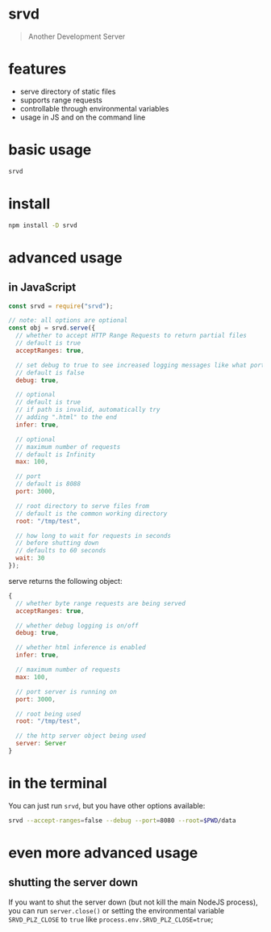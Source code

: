 # srvd
> Another Development Server

# features
- serve directory of static files
- supports range requests
- controllable through environmental variables
- usage in JS and on the command line

# basic usage
```bash
srvd
```

# install
```bash
npm install -D srvd
```

# advanced usage
## in JavaScript
```javascript
const srvd = require("srvd");

// note: all options are optional
const obj = srvd.serve({
  // whether to accept HTTP Range Requests to return partial files
  // default is true
  acceptRanges: true,

  // set debug to true to see increased logging messages like what port is being used
  // default is false
  debug: true,

  // optional
  // default is true
  // if path is invalid, automatically try
  // adding ".html" to the end
  infer: true,

  // optional
  // maximum number of requests
  // default is Infinity
  max: 100,

  // port
  // default is 8088
  port: 3000,

  // root directory to serve files from
  // default is the common working directory
  root: "/tmp/test",

  // how long to wait for requests in seconds
  // before shutting down
  // defaults to 60 seconds
  wait: 30
});
```
serve returns the following object:
```js
{
  // whether byte range requests are being served
  acceptRanges: true,

  // whether debug logging is on/off
  debug: true,

  // whether html inference is enabled
  infer: true,

  // maximum number of requests
  max: 100,

  // port server is running on 
  port: 3000,

  // root being used
  root: "/tmp/test",

  // the http server object being used
  server: Server
}
```

# in the terminal
You can just run `srvd`, but you have other options available:
```bash
srvd --accept-ranges=false --debug --port=8080 --root=$PWD/data
```

# even more advanced usage
## shutting the server down
If you want to shut the server down (but not kill the main NodeJS process),
you can run `server.close()` or setting the environmental variable `SRVD_PLZ_CLOSE` to `true` like `process.env.SRVD_PLZ_CLOSE=true`;
